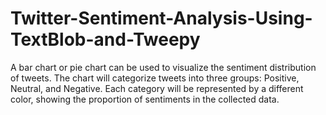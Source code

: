 # Twitter-Sentiment-Analysis-Using-TextBlob-and-Tweepy
A bar chart or pie chart can be used to visualize the sentiment distribution of tweets. The chart will categorize tweets into three groups: Positive, Neutral, and Negative. Each category will be represented by a different color, showing the proportion of sentiments in the collected data.
